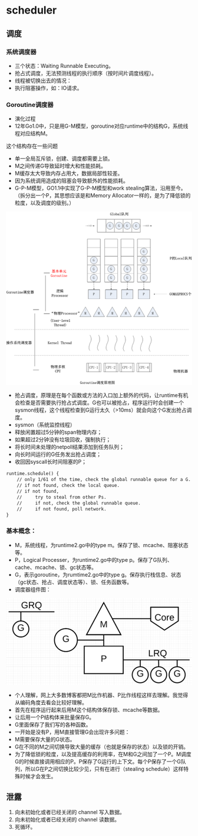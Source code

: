 # scheduler

## 调度

### 系统调度器

- 三个状态：Waiting Runnable Executing。
- 抢占式调度，无法预测线程的执行顺序（按时间片调度线程）。
- 线程被切换出去的情况：
- 执行阻塞操作，如：IO请求。

### Goroutine调度器

- 演化过程
- 12年Go1.0中，只是用G-M模型，goroutine对应runtime中的结构G，系统线程对应结构M。

这个结构存在一些问题

- 单一全局互斥锁，创建、调度都需要上锁。
- M之间传递G导致延时增大和性能损耗。
- M缓存太大导致内存占用大，数据局部性较差。
- 因为系统调用造成的阻塞会导致额外的性能损耗。
- G-P-M模型，GO1.1中实现了G-P-M模型和work stealing算法，沿用至今。（拆分出一个P，其思想应该是和Memory Allocator一样的，是为了降低锁的粒度，以及调度的级别。）

![](images/scheduler/1.png)

- 抢占调度，原理是在每个函数或方法的入口加上额外的代码，让runtime有机会检查是否需要执行抢占式调度。G也可以被抢占，程序运行时会创建一个sysmon线程，这个线程检查到G运行太久（>10ms）就会向这个G发出抢占调度。
- sysmon（系统监控线程）
- 释放闲置超过5分钟的span物理内存；
- 如果超过2分钟没有垃圾回收，强制执行；
- 将长时间未处理的netpoll结果添加到任务队列；
- 向长时间运行的G任务发出抢占调度；
- 收回因syscall长时间阻塞的P；

```
runtime.schedule() {
    // only 1/61 of the time, check the global runnable queue for a G.
    // if not found, check the local queue.
    // if not found,
    //     try to steal from other Ps.
    //     if not, check the global runnable queue.
    //     if not found, poll network.
}
```

### 基本概念：

- M，系统线程，为runtime2.go中的type m。保存了锁、mcache、阻塞状态等。
- P，Logical Processer，为runtime2.go中的type p。保存了G队列、cache、mcache、锁、gc状态等。
- G，表示goroutine，为rumtime2.go中的type g。保存执行栈信息、状态（gc状态、抢占、调度状态等）、锁、任务函数等。
- 调度器组件图：

![](images/scheduler/2.png)

- 个人理解，网上大多数博客都把M比作机器、P比作线程这样去理解。我觉得从编码角度去看会比较好理解。
- 首先在程序运行起来后用M这个结构体保存锁、mcache等数据。
- 让后用一个P结构体来批量保存G。
- G里面保存了我们写的各种函数。
- 一开始是没有P，用M直接管理G会出现许多问题：
- M需要保存大量的G状态。
- G在不同的M之间切换导致大量的缓存（也就是保存的状态）以及锁的开销。
- 为了降低锁的粒度，以及提高缓存的利用率，在M和G之间加了一个P。M调度G的时候直接调用相应的P。P保存了G运行的上下文。每个P保存了一个G队列，所以G在P之间切换比较少见，只有在进行（stealing schedule）这样特殊时候才会发生。

## 泄露

1. 向未初始化或者已经关闭的 channel 写入数据。
1. 向未初始化或者已经关闭的 channel 读数据。
1. 死循环。